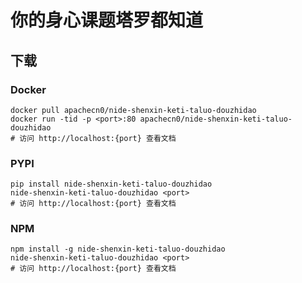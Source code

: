 # 你的身心课题塔罗都知道

## 下载

### Docker

```
docker pull apachecn0/nide-shenxin-keti-taluo-douzhidao
docker run -tid -p <port>:80 apachecn0/nide-shenxin-keti-taluo-douzhidao
# 访问 http://localhost:{port} 查看文档
```

### PYPI

```
pip install nide-shenxin-keti-taluo-douzhidao
nide-shenxin-keti-taluo-douzhidao <port>
# 访问 http://localhost:{port} 查看文档
```

### NPM

```
npm install -g nide-shenxin-keti-taluo-douzhidao
nide-shenxin-keti-taluo-douzhidao <port>
# 访问 http://localhost:{port} 查看文档
```